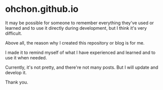 # ohchon.github.io

It may be possible for someone to remember everything they've used or learned and to use it directly during development, but I think it's very difficult.

Above all, the reason why I created this repository or blog is for me.

I made it to remind myself of what I have experienced and learned and to use it when needed.

Currently, it's not pretty, and there're not many posts. But I will update and develop it. 

Thank you.
